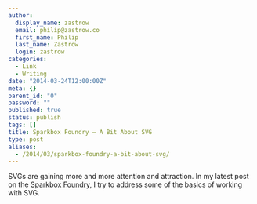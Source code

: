 ```yaml
---
author:
  display_name: zastrow
  email: philip@zastrow.co
  first_name: Philip
  last_name: Zastrow
  login: zastrow
categories:
  - Link
  - Writing
date: "2014-03-24T12:00:00Z"
meta: {}
parent_id: "0"
password: ""
published: true
status: publish
tags: []
title: Sparkbox Foundry – A Bit About SVG
type: post
aliases:
  - /2014/03/sparkbox-foundry-a-bit-about-svg/
---
```

<p>SVGs are gaining more and more attention and attraction. In my latest post on the <a href="http://seesparkbox.com/foundry/">Sparkbox Foundry</a>, I try to address some of the basics of working with SVG.</p>
